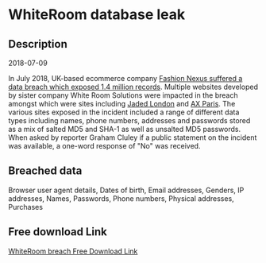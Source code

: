 # WhiteRoom database leak

## Description

2018-07-09

In July 2018, UK-based ecommerce company <a href="https://www.grahamcluley.com/online-fashion-shoppers-exposed-ecommerce-breach/" target="_blank" rel="noopener">Fashion Nexus suffered a data breach which exposed 1.4 million records</a>. Multiple websites developed by sister company White Room Solutions were impacted in the breach amongst which were sites including <a href="https://jadedldn.com/" target="_blank" rel="noopener">Jaded London</a> and <a href="http://axparis.co.uk" target="_blank" rel="noopener">AX Paris</a>. The various sites exposed in the incident included a range of different data types including names, phone numbers, addresses and passwords stored as a mix of salted MD5 and SHA-1 as well as unsalted MD5 passwords. When asked by reporter Graham Cluley if a public statement on the incident was available, a one-word response of &quot;No&quot; was received.

## Breached data

Browser user agent details, Dates of birth, Email addresses, Genders, IP addresses, Names, Passwords, Phone numbers, Physical addresses, Purchases

## Free download Link

[WhiteRoom breach Free Download Link](https://link-to.net/1229997/237.73402953255663/dynamic/?r=aHR0cHM6Ly93d3cubWVkaWFmaXJlLmNvbS92aWV3LzNkWExhRkFmWjRIYWg4WC9mYXNoaW9ubmV4dXMuY28udWsvZmlsZQ==)